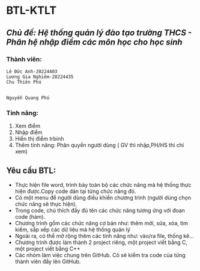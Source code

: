 # **BTL-KTLT**




## *Chủ đề: Hệ thống quản lý đào tạo trường THCS - Phân hệ nhập điểm các môn học cho học sinh*
### Thành viên:     
    Lê Đức Anh-20224403 
    Lương Gia Nghiêm-20224435
    Chu Thiên Phú

    
    Nguyễn Quang Phú

### Tính năng:    
1. Xem điểm 
2. Nhập điểm 
3. Hiển thị điểm trbinh
4. Thêm tính năng: Phân quyền người dùng ( GV thì nhập,PH/HS thì chỉ xem)
## Yêu cầu BTL:
- Thực hiện file word, trình bày toàn bộ các chức năng mà hệ thống thực hiện được.Copy code dán tại từng chức năng đó.
- Có một menu để người dùng điều khiển chương trình (người dùng chọn chức năng sẽ thực hiện).
- Trong code, chú thích đầy đủ tên các chức năng tương ứng với đoạn code (hàm).
- Chương trình gồm các chức năng cơ bản như: thêm mới, sửa, xóa, tìm kiếm, sắp xếp các dữ liệu mà hệ thống quản lý
- Ngoài ra, có thể mở rộng thêm các tính năng như: vào/ra file, thống kê...
- Chương trình được làm thành 2 project riêng, một project viết bằng C, một project viết bằng C++
- Các nhóm làm việc chung trên GitHub. Cô sẽ kiểm tra code của từng thành viên đẩy lên GitHub.